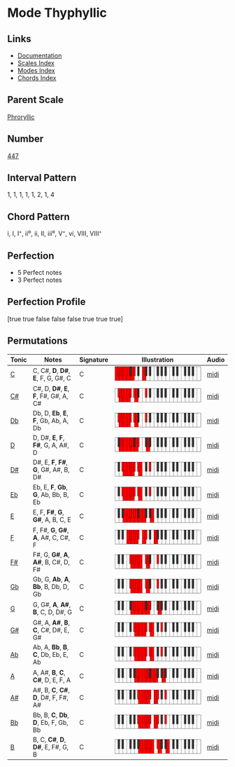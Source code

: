 # Mode Thyphyllic

## Links

- [Documentation](index.md)
- [Scales Index](Scales.md)
- [Modes Index](Modes.md)
- [Chords Index](Chords.md)

## Parent Scale

[Phroryllic](ScalePhroryllic.md)

## Number

[447](https://ianring.com/musictheory/scales/447)

## Interval Pattern

1, 1, 1, 1, 1, 2, 1, 4

## Chord Pattern

i, I, I⁺, ii⁰, ii, II, iii⁰, V⁺, vi, VIII, VIII⁺

## Perfection

- 5 Perfect notes
- 3 Perfect notes

## Perfection Profile

[true true false false false true true true]

## Permutations

| Tonic | Notes | Signature | Illustration | Audio |
|-------|-------|-----------|--------------|-------|
| [C](ModeCNaturalThyphyllic.md) | C, C#, **D**, **D#**, **E**, F, G, G#, C | C | ![CNaturalThyphyllic](ModeCNaturalThyphyllic.png) | [midi](https://github.com/edipermadi/music/blob/main/docs/ModeCNaturalThyphyllic.mid?raw=true) |
| [C#](ModeCSharpThyphyllic.md) | C#, D, **D#**, **E**, **F**, F#, G#, A, C# | C | ![CSharpThyphyllic](ModeCSharpThyphyllic.png) | [midi](https://github.com/edipermadi/music/blob/main/docs/ModeCSharpThyphyllic.mid?raw=true) |
| [Db](ModeDFlatThyphyllic.md) | Db, D, **Eb**, **E**, **F**, Gb, Ab, A, Db | C | ![DFlatThyphyllic](ModeDFlatThyphyllic.png) | [midi](https://github.com/edipermadi/music/blob/main/docs/ModeDFlatThyphyllic.mid?raw=true) |
| [D](ModeDNaturalThyphyllic.md) | D, D#, **E**, **F**, **F#**, G, A, A#, D | C | ![DNaturalThyphyllic](ModeDNaturalThyphyllic.png) | [midi](https://github.com/edipermadi/music/blob/main/docs/ModeDNaturalThyphyllic.mid?raw=true) |
| [D#](ModeDSharpThyphyllic.md) | D#, E, **F**, **F#**, **G**, G#, A#, B, D# | C | ![DSharpThyphyllic](ModeDSharpThyphyllic.png) | [midi](https://github.com/edipermadi/music/blob/main/docs/ModeDSharpThyphyllic.mid?raw=true) |
| [Eb](ModeEFlatThyphyllic.md) | Eb, E, **F**, **Gb**, **G**, Ab, Bb, B, Eb | C | ![EFlatThyphyllic](ModeEFlatThyphyllic.png) | [midi](https://github.com/edipermadi/music/blob/main/docs/ModeEFlatThyphyllic.mid?raw=true) |
| [E](ModeENaturalThyphyllic.md) | E, F, **F#**, **G**, **G#**, A, B, C, E | C | ![ENaturalThyphyllic](ModeENaturalThyphyllic.png) | [midi](https://github.com/edipermadi/music/blob/main/docs/ModeENaturalThyphyllic.mid?raw=true) |
| [F](ModeFNaturalThyphyllic.md) | F, F#, **G**, **G#**, **A**, A#, C, C#, F | C | ![FNaturalThyphyllic](ModeFNaturalThyphyllic.png) | [midi](https://github.com/edipermadi/music/blob/main/docs/ModeFNaturalThyphyllic.mid?raw=true) |
| [F#](ModeFSharpThyphyllic.md) | F#, G, **G#**, **A**, **A#**, B, C#, D, F# | C | ![FSharpThyphyllic](ModeFSharpThyphyllic.png) | [midi](https://github.com/edipermadi/music/blob/main/docs/ModeFSharpThyphyllic.mid?raw=true) |
| [Gb](ModeGFlatThyphyllic.md) | Gb, G, **Ab**, **A**, **Bb**, B, Db, D, Gb | C | ![GFlatThyphyllic](ModeGFlatThyphyllic.png) | [midi](https://github.com/edipermadi/music/blob/main/docs/ModeGFlatThyphyllic.mid?raw=true) |
| [G](ModeGNaturalThyphyllic.md) | G, G#, **A**, **A#**, **B**, C, D, D#, G | C | ![GNaturalThyphyllic](ModeGNaturalThyphyllic.png) | [midi](https://github.com/edipermadi/music/blob/main/docs/ModeGNaturalThyphyllic.mid?raw=true) |
| [G#](ModeGSharpThyphyllic.md) | G#, A, **A#**, **B**, **C**, C#, D#, E, G# | C | ![GSharpThyphyllic](ModeGSharpThyphyllic.png) | [midi](https://github.com/edipermadi/music/blob/main/docs/ModeGSharpThyphyllic.mid?raw=true) |
| [Ab](ModeAFlatThyphyllic.md) | Ab, A, **Bb**, **B**, **C**, Db, Eb, E, Ab | C | ![AFlatThyphyllic](ModeAFlatThyphyllic.png) | [midi](https://github.com/edipermadi/music/blob/main/docs/ModeAFlatThyphyllic.mid?raw=true) |
| [A](ModeANaturalThyphyllic.md) | A, A#, **B**, **C**, **C#**, D, E, F, A | C | ![ANaturalThyphyllic](ModeANaturalThyphyllic.png) | [midi](https://github.com/edipermadi/music/blob/main/docs/ModeANaturalThyphyllic.mid?raw=true) |
| [A#](ModeASharpThyphyllic.md) | A#, B, **C**, **C#**, **D**, D#, F, F#, A# | C | ![ASharpThyphyllic](ModeASharpThyphyllic.png) | [midi](https://github.com/edipermadi/music/blob/main/docs/ModeASharpThyphyllic.mid?raw=true) |
| [Bb](ModeBFlatThyphyllic.md) | Bb, B, **C**, **Db**, **D**, Eb, F, Gb, Bb | C | ![BFlatThyphyllic](ModeBFlatThyphyllic.png) | [midi](https://github.com/edipermadi/music/blob/main/docs/ModeBFlatThyphyllic.mid?raw=true) |
| [B](ModeBNaturalThyphyllic.md) | B, C, **C#**, **D**, **D#**, E, F#, G, B | C | ![BNaturalThyphyllic](ModeBNaturalThyphyllic.png) | [midi](https://github.com/edipermadi/music/blob/main/docs/ModeBNaturalThyphyllic.mid?raw=true) |
